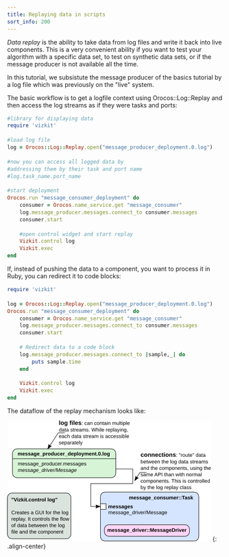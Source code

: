 ```yaml
---
title: Replaying data in scripts
sort_info: 200
---
```


_Data replay_ is the ability to take data from log files and write it back into
live components. This is a very convenient ability if you want to test your
algorithm with a specific data set, to test on synthetic data sets, or if the
message producer is not available all the time. 

In this tutorial, we subsistute the message producer of the basics tutorial by a
log file which was previously on the "live" system.

The basic workflow is to get a logfile context using Orocos::Log::Replay and
then access the log streams as if they were tasks and ports:

~~~ ruby
#library for displaying data
require 'vizkit'

#load log file 
log = Orocos::Log::Replay.open("message_producer_deployment.0.log")

#now you can access all logged data by 
#addressing them by their task and port name
#log.task_name.port_name

#start deployment
Orocos.run "message_consumer_deployment" do 
    consumer = Orocos.name_service.get "message_consumer"
    log.message_producer.messages.connect_to consumer.messages
    consumer.start

    #open control widget and start replay
    Vizkit.control log
    Vizkit.exec
end
~~~

If, instead of pushing the data to a component, you want to process it in Ruby,
you can redirect it to code blocks:

~~~ ruby
require 'vizkit'

log = Orocos::Log::Replay.open("message_producer_deployment.0.log")
Orocos.run "message_consumer_deployment" do 
    consumer = Orocos.name_service.get "message_consumer"
    log.message_producer.messages.connect_to consumer.messages
    consumer.start

    # Redirect data to a code block
    log.message_producer.messages.connect_to |sample,_| do 
        puts sample.time
    end

    Vizkit.control log
    Vizkit.exec
end
~~~

The dataflow of the replay mechanism looks like:

![Log Replay Dataflow](200_log_replay.png)
{: .align-center}
